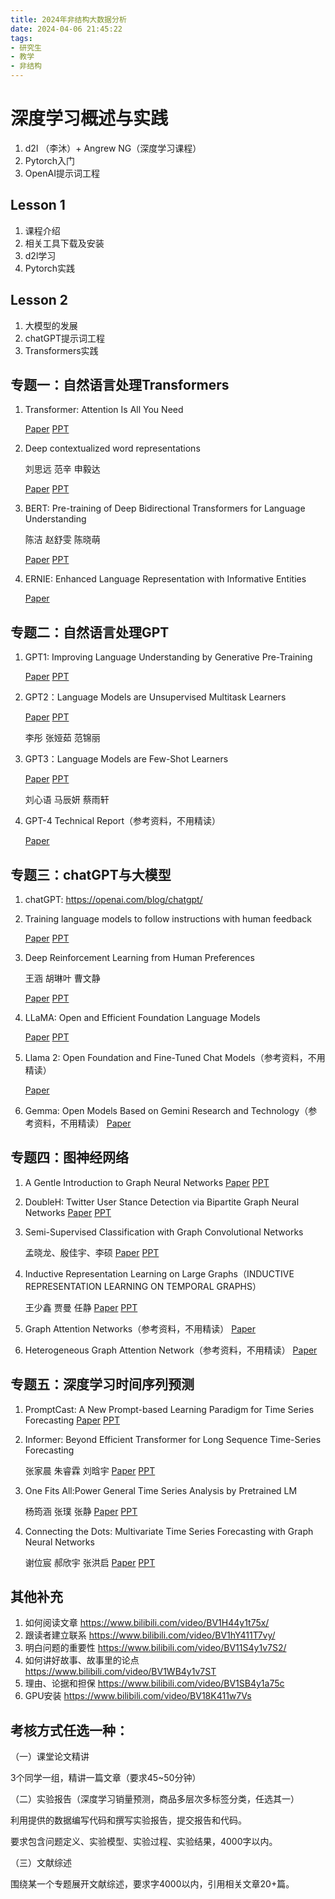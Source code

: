 ```yaml
---
title: 2024年非结构大数据分析
date: 2024-04-06 21:45:22
tags:
- 研究生
- 教学
- 非结构
---
```


# 深度学习概述与实践

1. d2l （李沐）+ Angrew NG（深度学习课程）
2. Pytorch入门
3. OpenAI提示词工程

## Lesson 1

1. 课程介绍
2. 相关工具下载及安装
3. d2l学习
4. Pytorch实践

## Lesson 2

1. 大模型的发展
2. chatGPT提示词工程
3. Transformers实践

## 专题一：自然语言处理Transformers

1. Transformer: Attention Is All You Need 

    [Paper]() [PPT]()

2. Deep contextualized word representations

    刘思远 范辛 申毅达

    [Paper]() [PPT]()

3. BERT: Pre-training of Deep Bidirectional Transformers for Language Understanding

    陈洁  赵舒雯  陈晓萌

    [Paper]() [PPT]()

4. ERNIE: Enhanced Language Representation with Informative Entities

    [Paper]() 


## 专题二：自然语言处理GPT

1. GPT1: Improving Language Understanding by Generative Pre-Training

    [Paper]() [PPT]()

2. GPT2：Language Models are Unsupervised Multitask Learners

    [Paper]() [PPT]()

    李彤 张娅茹 范锦丽

3. GPT3：Language Models are Few-Shot Learners

    [Paper]() [PPT]() 

    刘心语 马辰妍 蔡雨轩

4. GPT-4 Technical Report（参考资料，不用精读）

    [Paper]() 

## 专题三：chatGPT与大模型

1. chatGPT: https://openai.com/blog/chatgpt/

2. Training language models to follow instructions with human feedback

    [Paper]() [PPT]() 

3. Deep Reinforcement Learning from Human Preferences

    王涵 胡琳叶 曹文静

    [Paper]() [PPT]() 

4. LLaMA: Open and Efficient Foundation Language Models

    [Paper]() [PPT]() 

5. Llama 2: Open Foundation and Fine-Tuned Chat Models（参考资料，不用精读）

    [Paper]()

6. Gemma: Open Models Based on Gemini Research and Technology（参考资料，不用精读）
    [Paper]()

## 专题四：图神经网络

1. A Gentle Introduction to Graph Neural Networks
    [Paper]() [PPT]() 

2. DoubleH: Twitter User Stance Detection via Bipartite Graph Neural Networks
    [Paper]() [PPT]() 

3. Semi-Supervised Classification with Graph Convolutional Networks

    孟晓龙、殷佳宇、李硕
    [Paper]() [PPT]() 

4. Inductive Representation Learning on Large Graphs（INDUCTIVE REPRESENTATION LEARNING ON
    TEMPORAL GRAPHS）

    王少鑫 贾曼 任静
    [Paper]() [PPT]() 

5. Graph Attention Networks（参考资料，不用精读）
    [Paper]() 

6. Heterogeneous Graph Attention Network（参考资料，不用精读）
    [Paper]() 

## 专题五：深度学习时间序列预测

1. PromptCast: A New Prompt-based Learning Paradigm for Time Series Forecasting
    [Paper]() [PPT]() 

2. Informer: Beyond Efficient Transformer for Long Sequence Time-Series Forecasting

    张家晨 朱睿霖 刘晗宇
    [Paper]() [PPT]() 

3. One Fits All:Power General Time Series Analysis by Pretrained LM

    杨筠涵 张璞 张静
    [Paper]() [PPT]() 

4. Connecting the Dots: Multivariate Time Series Forecasting with Graph Neural Networks

    谢位宸 郝欣宇 张洪启
    [Paper]() [PPT]() 

## 其他补充

1. 如何阅读文章 https://www.bilibili.com/video/BV1H44y1t75x/
2. 跟读者建立联系 https://www.bilibili.com/video/BV1hY411T7vy/
3. 明白问题的重要性 https://www.bilibili.com/video/BV11S4y1v7S2/
4. 如何讲好故事、故事里的论点 https://www.bilibili.com/video/BV1WB4y1v7ST
5. 理由、论据和担保 https://www.bilibili.com/video/BV1SB4y1a75c
6. GPU安装 https://www.bilibili.com/video/BV18K411w7Vs 

## 考核方式任选一种：

（一）课堂论文精讲

3个同学一组，精讲一篇文章（要求45~50分钟）

（二）实验报告（深度学习销量预测，商品多层次多标签分类，任选其一）

利用提供的数据编写代码和撰写实验报告，提交报告和代码。

要求包含问题定义、实验模型、实验过程、实验结果，4000字以内。

（三）文献综述

围绕某一个专题展开文献综述，要求字4000以内，引用相关文章20+篇。
